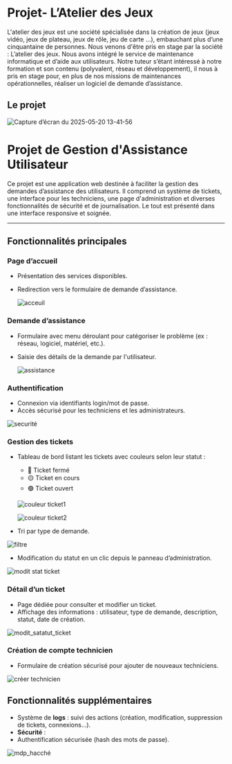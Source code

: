 # Projet- L’Atelier des Jeux

L'atelier des jeux est une société spécialisée dans la création de
jeux (jeux vidéo, jeux de plateau, jeux de rôle, jeu de carte ...),
embauchant plus d’une cinquantaine de personnes.
Nous venons d'être pris en stage par la société : L’atelier des jeux.
Nous avons intégré le service de maintenance informatique et d’aide
aux utilisateurs.
Notre tuteur s’étant intéressé à notre formation et son contenu
(polyvalent, réseau et développement), il nous à pris en stage pour, en plus de nos
missions de maintenances opérationnelles, réaliser un logiciel de demande d’assistance.

## Le projet

![Capture d’écran du 2025-05-20 13-41-56](https://github.com/user-attachments/assets/a84614e7-2bdf-4e7c-a778-ce8f057fa5c6)

# Projet de Gestion d'Assistance Utilisateur

Ce projet est une application web destinée à faciliter la gestion des demandes d’assistance des utilisateurs. 
Il comprend un système de tickets, une interface pour les techniciens, une page d'administration et diverses
fonctionnalités de sécurité et de journalisation. Le tout est présenté dans une interface responsive et soignée.

---

## Fonctionnalités principales

### Page d’accueil
- Présentation des services disponibles.
- Redirection vers le formulaire de demande d’assistance.

  ![acceuil](https://github.com/user-attachments/assets/8a67e87a-cc29-4097-946c-bb8c5ef63458)


### Demande d’assistance
- Formulaire avec menu déroulant pour catégoriser le problème (ex : réseau, logiciel, matériel, etc.).
- Saisie des détails de la demande par l'utilisateur.

  ![assistance](https://github.com/user-attachments/assets/c892e81f-9070-408e-b281-412aa8cd415c)


### Authentification
- Connexion via identifiants login/mot de passe.
- Accès sécurisé pour les techniciens et les administrateurs.

![securité](https://github.com/user-attachments/assets/577446c9-a2dd-4d62-9406-04f88fd879e7)


###  Gestion des tickets
- Tableau de bord listant les tickets avec couleurs selon leur statut :
  - 🔴 Ticket fermé
  - 🟡 Ticket en cours
  - 🟢 Ticket ouvert

   ![couleur ticket1](https://github.com/user-attachments/assets/8010a2fd-c060-4a54-9b89-e31c285e883e)

  ![couleur ticket2](https://github.com/user-attachments/assets/1d2171c7-d439-462c-9828-49546a1daf41)


- Tri par type de demande.
 
![filtre](https://github.com/user-attachments/assets/124fc574-0894-4724-93f3-eeb0e61767b3)

- Modification du statut en un clic depuis le panneau d’administration.

 ![modit stat ticket](https://github.com/user-attachments/assets/f63c3c35-1d9b-450d-b221-d5e0ad8cf138)


### Détail d’un ticket
- Page dédiée pour consulter et modifier un ticket.
- Affichage des informations : utilisateur, type de demande, description, statut, date de création.

![modit_satatut_ticket](https://github.com/user-attachments/assets/fa90bf0b-31ac-47ff-b98e-5e388c950461)

### Création de compte technicien
- Formulaire de création sécurisé pour ajouter de nouveaux techniciens.

![créer technicien](https://github.com/user-attachments/assets/5d9c95c3-8bac-4ef4-bfc5-ca073968a5ff)


## Fonctionnalités supplémentaires

- Système de **logs** : suivi des actions (création, modification, suppression de tickets, connexions…).
- **Sécurité** :
- Authentification sécurisée (hash des mots de passe).

![mdp_hacché](https://github.com/user-attachments/assets/5053530b-8899-42f2-982d-cf8e89572b2f)

  




